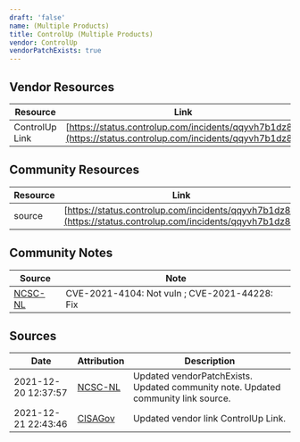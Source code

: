 ```yaml
---
draft: 'false'
name: (Multiple Products)
title: ControlUp (Multiple Products)
vendor: ControlUp
vendorPatchExists: true
---
```


## Vendor Resources
| Resource | Link |
| --- | --- |
| ControlUp Link | [https://status.controlup.com/incidents/qqyvh7b1dz8k](https://status.controlup.com/incidents/qqyvh7b1dz8k) |

## Community Resources
| Resource | Link |
| --- | --- |
| source | [https://status.controlup.com/incidents/qqyvh7b1dz8k](https://status.controlup.com/incidents/qqyvh7b1dz8k) |

## Community Notes
| Source | Note |
| --- | --- |
| [NCSC-NL](https://github.com/NCSC-NL/log4shell/blob/main/software/README.md) | CVE-2021-4104: Not vuln ; CVE-2021-44228: Fix </ul> |

## Sources
| Date | Attribution | Description |
| --- | --- | --- |
| 2021-12-20 12:37:57 | [NCSC-NL](https://github.com/NCSC-NL/log4shell/blob/main/software/README.md) | Updated vendorPatchExists. Updated community note. Updated community link source.  |
| 2021-12-21 22:43:46 | [CISAGov](https://raw.githubusercontent.com/cisagov/log4j-affected-db/develop/README.md) | Updated vendor link ControlUp Link.  |
